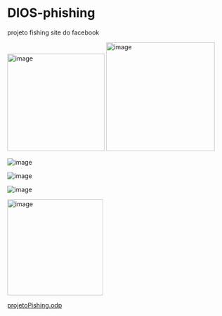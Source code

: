 # DIOS-phishing
projeto fishing site do facebook


<img width="221" alt="image" src="https://github.com/user-attachments/assets/e3d6426d-f016-4f78-b72d-e950dbb7db38" />


<img width="247" alt="image" src="https://github.com/user-attachments/assets/346cb0cb-0f6e-4a81-af92-93fbc3b99ca5" />


![image](https://github.com/user-attachments/assets/3e7bfd5c-5ba4-4d68-9c40-bf8c46456ea7)


![image](https://github.com/user-attachments/assets/138b0585-d031-4d04-8211-6663546179ff)


![image](https://github.com/user-attachments/assets/e94c2896-3a42-4cb5-9edb-3e184a016a1d)


<img width="218" alt="image" src="https://github.com/user-attachments/assets/6ed99dda-153c-4961-ae23-462804b51d78" />




[projetoPishing.odp](https://github.com/user-attachments/files/18549398/projetoPishing.odp)
